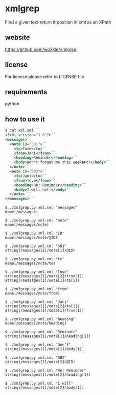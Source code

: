 # xmlgrep  
Find a given text return it position in xml as an XPath  
  
## website  
https://github.com/wo3kie/xmlgrep  
  
## license  
For license please refer to LICENSE file  
  
## requirements  
python  
  
## how to use it  
```xml
$ cat xml.xml ``  
<?xml version="1.0"?>``  
<messages>``  
  <note ID="501">``  
    <to>Tove</to>``  
    <from>Jani</from>``  
    <heading>Reminder</heading>``  
    <body>Don't forget me this weekend!</body>``  
  </note>``  
  <note ID="502">``  
    <to>Jani</to>``  
    <from>Tove</from>``  
    <heading>Re: Reminder</heading>``  
    <body>I will not!</body>``  
  </note> ``  
</messages>``  
```

``$ ./xmlgrep.py xml.xml "messages"``  
``name(/messages)``  
  
``$ ./xmlgrep.py xml.xml "note"``  
``name(/messages/note)``  
  
``$ ./xmlgrep.py xml.xml "ID"``  
``name(/messages/note/@ID)``  
  
``$ ./xmlgrep.py xml.xml "501"``  
``string(/messages[1]/note[1]/@ID)``  
  
``$ ./xmlgrep.py xml.xml "to"``  
``name(/messages/note/to)``  
  
``$ ./xmlgrep.py xml.xml "Tove"``  
``string(/messages[1]/note[2]/from[1])``  
``string(/messages[1]/note[1]/to[1])``  
  
``$ ./xmlgrep.py xml.xml "from"``  
``name(/messages/note/from)``  
  
``$ ./xmlgrep.py xml.xml "Jani"``  
``string(/messages[1]/note[2]/to[1])``  
``string(/messages[1]/note[1]/from[1])``  
  
``$ ./xmlgrep.py xml.xml "heading"``  
``name(/messages/note/heading)``  
  
``$ ./xmlgrep.py xml.xml "Reminder"``  
``string(/messages[1]/note[1]/heading[1])``  
  
``$ ./xmlgrep.py xml.xml "Don't"``  
``string(/messages[1]/note[1]/body[1])``  
  
``$ ./xmlgrep.py xml.xml "502"``  
``string(/messages[1]/note[2]/@ID)``  
  
``$ ./xmlgrep.py xml.xml "Re: Reminder"``  
``string(/messages[1]/note[2]/heading[1])``  
  
``$ ./xmlgrep.py xml.xml "I will"``  
``string(/messages[1]/note[2]/body[1])``  
  
